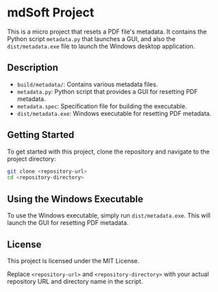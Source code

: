 # mdSoft Project

This is a micro project that resets a PDF file's metadata. It contains the Python script `metadata.py` that launches a GUI, and also the `dist/metadata.exe` file to launch the Windows desktop application.

## Description

- `build/metadata/`: Contains various metadata files.
- `metadata.py`: Python script that provides a GUI for resetting PDF metadata.
- `metadata.spec`: Specification file for building the executable.
- `dist/metadata.exe`: Windows executable for resetting PDF metadata.

## Getting Started

To get started with this project, clone the repository and navigate to the project directory:

```sh
git clone <repository-url>
cd <repository-directory>
```

## Using the Windows Executable
To use the Windows executable, simply run `dist/metadata.exe`. This will launch the GUI for resetting PDF metadata.

## License

This project is licensed under the MIT License.

Replace `<repository-url>` and `<repository-directory>` with your actual repository URL and directory name in the script. 